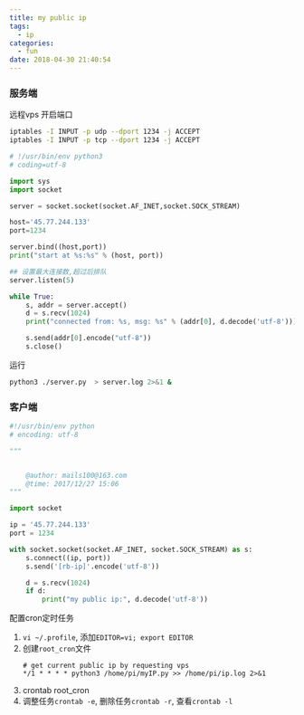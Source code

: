 ```yaml
---
title: my public ip
tags:
  - ip
categories:
  - fun
date: 2018-04-30 21:40:54
---
```


### 服务端
远程vps
开启端口
```bash
iptables -I INPUT -p udp --dport 1234 -j ACCEPT
iptables -I INPUT -p tcp --dport 1234 -j ACCEPT
```
<!-- more -->
```python
# !/usr/bin/env python3
# coding=utf-8

import sys
import socket

server = socket.socket(socket.AF_INET,socket.SOCK_STREAM)

host='45.77.244.133'
port=1234

server.bind((host,port))
print("start at %s:%s" % (host, port))

## 设置最大连接数,超过后排队
server.listen(5)

while True:
    s, addr = server.accept()
    d = s.recv(1024)
    print("connected from: %s, msg: %s" % (addr[0], d.decode('utf-8')))

    s.send(addr[0].encode("utf-8"))
    s.close()
```
运行
```bash
python3 ./server.py  > server.log 2>&1 &
```

### 客户端
```python
#!/usr/bin/env python
# encoding: utf-8

"""


    @author: mails100@163.com
    @time: 2017/12/27 15:06
"""

import socket

ip = '45.77.244.133'
port = 1234

with socket.socket(socket.AF_INET, socket.SOCK_STREAM) as s:
    s.connect((ip, port))
    s.send('[rb-ip]'.encode('utf-8'))

    d = s.recv(1024)
    if d:
        print("my public ip:", d.decode('utf-8'))
```

配置cron定时任务
1. `vi ~/.profile`, 添加`EDITOR=vi; export EDITOR`
2. 创建`root_cron`文件
    ```
    # get current public ip by requesting vps
    */1 * * * * python3 /home/pi/myIP.py >> /home/pi/ip.log 2>&1
    ```
3. crontab root_cron
4. 调整任务`crontab -e`, 删除任务`crontab -r`, 查看`crontab -l`
